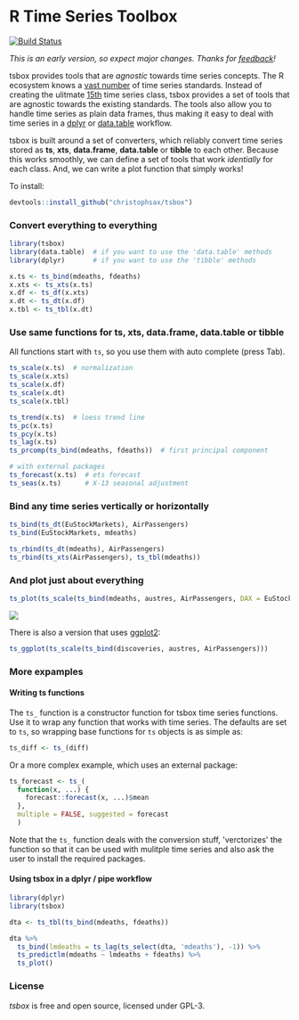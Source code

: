 R Time Series Toolbox
=====================

[![Build Status](https://travis-ci.org/christophsax/tsbox.svg?branch=master)](https://travis-ci.org/christophsax/tsbox)

*This is an early version, so expect major changes. Thanks for [feedback](mailto:christoph.sax@gmail.com)!*


tsbox provides tools that are *agnostic* towards time series concepts. 
The R ecosystem knows a [vast number](https://cran.r-project.org/web/views/TimeSeries.html) 
of time series standards. Instead of creating the ulitmate
[15th](https://xkcd.com/927/) time series class, tsbox provides a set of tools
that are agnostic towards the existing standards. The tools also allow you to
handle time series as plain data frames, thus making it easy to deal with time
series in a [dplyr](https://CRAN.R-project.org/package=dplyr) or
[data.table](https://CRAN.R-project.org/package=data.table) workflow.

tsbox is built around a set of converters, which reliably convert time series
stored as **ts**, **xts**, **data.frame**, **data.table** or  **tibble** to each
other. Because this works smoothly, we can define a set of tools that work
*identially* for each class. And, we can write a plot function that simply
works!

To install:
```r
devtools::install_github("christophsax/tsbox")
```

### Convert everything to everything

```r
library(tsbox)
library(data.table)  # if you want to use the 'data.table' methods
library(dplyr)       # if you want to use the 'tibble' methods

x.ts <- ts_bind(mdeaths, fdeaths)
x.xts <- ts_xts(x.ts)
x.df <- ts_df(x.xts)
x.dt <- ts_dt(x.df)
x.tbl <- ts_tbl(x.dt)
```

### Use same functions for ts, xts, data.frame, data.table or tibble

All functions start with `ts`, so you use them with auto complete (press Tab).

```r
ts_scale(x.ts)  # normalization
ts_scale(x.xts)
ts_scale(x.df)
ts_scale(x.dt)
ts_scale(x.tbl)

ts_trend(x.ts)  # loess trend line
ts_pc(x.ts)
ts_pcy(x.ts)
ts_lag(x.ts)
ts_prcomp(ts_bind(mdeaths, fdeaths))  # first principal component

# with external packages
ts_forecast(x.ts)  # ets forecast
ts_seas(x.ts)      # X-13 seasonal adjustment
```

### Bind any time series vertically or horizontally

```r
ts_bind(ts_dt(EuStockMarkets), AirPassengers)
ts_bind(EuStockMarkets, mdeaths)

ts_rbind(ts_dt(mdeaths), AirPassengers)
ts_rbind(ts_xts(AirPassengers), ts_tbl(mdeaths))
```

### And plot just about everything

```r
ts_plot(ts_scale(ts_bind(mdeaths, austres, AirPassengers, DAX = EuStockMarkets[,'DAX'])))
```
![](https://github.com/christophsax/tsbox/raw/master/inst/docs/myfig.png)


There is also a version that uses [ggplot2](https://CRAN.R-project.org/package=ggplot2):

```r
ts_ggplot(ts_scale(ts_bind(discoveries, austres, AirPassengers)))
```


### More expamples

#### Writing ts functions

The `ts_` function is a constructor function for tsbox time series functions.
Use it to wrap any function that works with time series. The defaults are set to
`ts`, so wrapping base functions for `ts` objects is as simple as:

```r
ts_diff <- ts_(diff)
```

Or a more complex example, which uses an external package:

```r
ts_forecast <- ts_(
  function(x, ...) {
    forecast::forecast(x, ...)$mean
  },
  multiple = FALSE, suggested = forecast
  )
```

Note that the `ts_` function deals with the conversion stuff, 'verctorizes' the
function so that it can be used with mulitple time series and also ask the user
to install the required packages.


#### Using tsbox in a dplyr / pipe workflow

```r
library(dplyr)
library(tsbox)

dta <- ts_tbl(ts_bind(mdeaths, fdeaths))

dta %>%
  ts_bind(lmdeaths = ts_lag(ts_select(dta, 'mdeaths'), -1)) %>%
  ts_predictlm(mdeaths ~ lmdeaths + fdeaths) %>%
  ts_plot()
```


### License

*tsbox* is free and open source, licensed under GPL-3.

